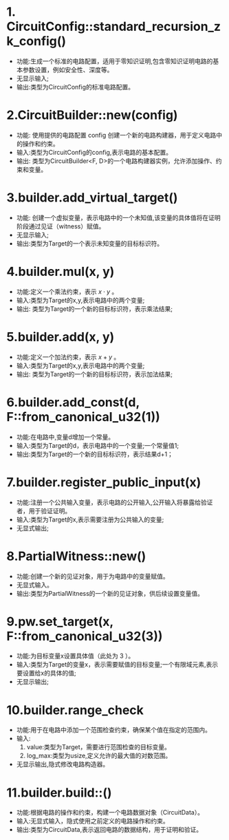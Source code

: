 # 1. CircuitConfig::standard_recursion_zk_config()
- 功能:生成一个标准的电路配置，适用于零知识证明,包含零知识证明电路的基本参数设置，例如安全性、深度等。
- 无显示输入;
- 输出:类型为CircuitConfig的标准电路配置。
# 2.CircuitBuilder::new(config)
- 功能: 使用提供的电路配置 config 创建一个新的电路构建器，用于定义电路中的操作和约束。
- 输入:类型为CircuitConfig的config,表示电路的基本配置。
- 输出:	类型为CircuitBuilder<F, D>的一个电路构建器实例，允许添加操作、约束和变量。
# 3.builder.add_virtual_target()
- 功能:	创建一个虚拟变量，表示电路中的一个未知值,该变量的具体值将在证明阶段通过见证（witness）赋值。
- 无显示输入;
- 输出:类型为Target的一个表示未知变量的目标标识符。
# 4.builder.mul(x, y)
- 功能:定义一个乘法约束，表示  $x \cdot y$ 。
- 输入:类型为Target的x,y,表示电路中的两个变量;
- 输出:	类型为Target的一个新的目标标识符，表示乘法结果;
# 5.builder.add(x, y)
- 功能:定义一个加法约束，表示  $x + y$ 。
- 输入:类型为Target的x,y,表示电路中的两个变量;
- 输出:	类型为Target的一个新的目标标识符，表示加法结果;
# 6.builder.add_const(d, F::from_canonical_u32(1))
- 功能:在电路中,变量d增加一个常量。
- 输入:类型为Target的d，表示电路中的一个变量;一个常量值1;
- 输出:类型为Target的一个新的目标标识符，表示结果d+1；
# 7.builder.register_public_input(x)
- 功能:注册一个公共输入变量，表示电路的公开输入,公开输入将暴露给验证者，用于验证证明。
- 输入:类型为Target的x,表示需要注册为公共输入的变量;
- 无显式输出;
# 8.PartialWitness::new()
- 功能:创建一个新的见证对象，用于为电路中的变量赋值。
- 无显式输入。
- 输出:类型为PartialWitness的一个新的见证对象，供后续设置变量值。
# 9.pw.set_target(x, F::from_canonical_u32(3))
- 功能:为目标变量x设置具体值（此处为  3 ）。
- 输入:类型为Target的变量x，表示需要赋值的目标变量;一个有限域元素,表示要设置给x的具体的值;
- 无显示输出;
# 10.builder.range_check
- 功能:用于在电路中添加一个范围检查约束，确保某个值在指定的范围内。
- 输入:
	1. value:类型为Target，需要进行范围检查的目标变量。
	2. log_max:类型为usize,定义允许的最大值的对数范围。
- 无显示输出,隐式修改电路构造器。
# 11.builder.build::<C>()
- 功能:根据电路的操作和约束，构建一个电路数据对象（CircuitData）。
- 输入:无显式输入，隐式使用之前定义的电路操作和约束。
- 输出:类型为CircuitData<C>,表示返回电路的数据结构，用于证明和验证。